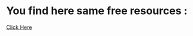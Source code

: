# You find here same free resources :

[Click Here](https://www.searchenginejournal.com/learn-photoshop-free/231085/)
